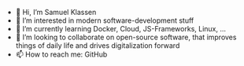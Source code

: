 - 👋 Hi, I’m Samuel Klassen
- 👀 I’m interested in modern software-development stuff
- 🌱 I’m currently learning Docker, Cloud, JS-Frameworks, Linux, ...
- 💞️ I’m looking to collaborate on open-source software, that improves things of daily life and drives digitalization forward
- 📫 How to reach me: GitHub

<!---
klassens/klassens is a ✨ special ✨ repository because its `README.md` (this file) appears on your GitHub profile.
You can click the Preview link to take a look at your changes.
--->
